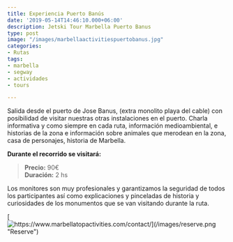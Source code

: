 ```yaml
---
title: Experiencia Puerto Banús
date: '2019-05-14T14:46:10.000+06:00'
description: Jetski Tour Marbella Puerto Banus
type: post
image: "/images/marbellaactivitiespuertobanus.jpg"
categories:
- Rutas
tags:
- marbella
- segway
- actividades
- tours

---
```

Salida desde el puerto de Jose Banus, (extra monolito playa del cable) con posibilidad de visitar nuestras otras instalaciones en el puerto. Charla informativa y como siempre en cada ruta, información medioambiental, e historias de la zona e información sobre animales que merodean en la zona, casa de personajes, historia de Marbella.

**Durante el recorrido se visitará:** 

> **Precio:** 90€  
> **Duración:** 2 hs

Los monitores son muy profesionales y garantizamos la seguridad de todos los participantes así como explicaciones y pinceladas de historia y curiosidades de los monumentos que se van visitando durante la ruta.

[![https://www.marbellatopactivities.com/contact/](/images/reserve.png "Reserve")](https://www.marbellatopactivities.com/contact/ "Reserve")